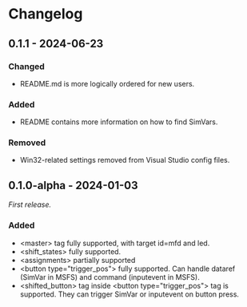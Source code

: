 # Changelog

## 0.1.1 - 2024-06-23

### Changed

- README.md is more logically ordered for new users.

### Added

- README contains more information on how to find SimVars.

### Removed

- Win32-related settings removed from Visual Studio config files.

## 0.1.0-alpha - 2024-01-03

_First release._

### Added

- \<master\> tag fully supported, with target id=mfd and led.
- \<shift_states\> fully supported.
- \<assignments\> partially supported
- \<button type="trigger_pos"\> fully supported. Can handle dataref (SimVar in MSFS) and command (inputevent in MSFS).
- \<shifted_button\> tag inside \<button type="trigger_pos"\> tag is supported. They can trigger SimVar or inputevent on button press.